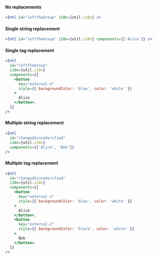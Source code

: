 #### No replacements

```jsx
<Intl id="leftTheGroup" i18n={util.i18n} />
```

#### Single string replacement

```jsx
<Intl id="leftTheGroup" i18n={util.i18n} components={['Alice']} />
```

#### Single tag replacement

```jsx
<Intl
  id="leftTheGroup"
  i18n={util.i18n}
  components={[
    <button
      key="external-2"
      style={{ backgroundColor: 'blue', color: 'white' }}
    >
      Alice
    </button>,
  ]}
/>
```

#### Multiple string replacement

```jsx
<Intl
  id="changedSinceVerified"
  i18n={util.i18n}
  components={['Alice', 'Bob']}
/>
```

#### Multiple tag replacement

```jsx
<Intl
  id="changedSinceVerified"
  i18n={util.i18n}
  components={[
    <button
      key="external-1"
      style={{ backgroundColor: 'blue', color: 'white' }}
    >
      Alice
    </button>,
    <button
      key="external-2"
      style={{ backgroundColor: 'black', color: 'white' }}
    >
      Bob
    </button>,
  ]}
/>
```
